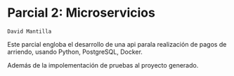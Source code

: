 # Parcial 2: Microservicios

    David Mantilla 

Este parcial engloba el desarrollo de una api parala realización de pagos de arriendo, usando Python, PostgreSQL, Docker.

Además de la impolementación de pruebas al proyecto generado.

